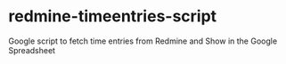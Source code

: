 # redmine-timeentries-script
Google script to fetch time entries from Redmine and Show in the Google Spreadsheet
